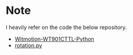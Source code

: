 # Note
I heavily refer on the code the below repository.
- [Witmotion-WT901CTTL-Python](https://github.com/6Harmony9/Witmotion-WT901CTTL-Python)
- [rotation.py](https://gist.github.com/machinaut/dab261b78ac19641e91c6490fb9faa96)